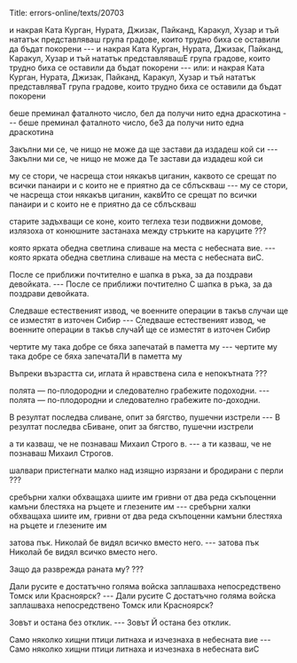 Title: errors-online/texts/20703

и накрая Ката Курган, Нурата, Джизак, Пайканд, Каракул, Хузар и тъй нататък представляваш група градове, които трудно биха се оставили да бъдат покорени --- и накрая Ката Курган, Нурата, Джизак, Пайканд, Каракул, Хузар и тъй нататък представлявашЕ група градове, които трудно биха се оставили да бъдат покорени --- или: и накрая Ката Курган, Нурата, Джизак, Пайканд, Каракул, Хузар и тъй нататък представляваТ група градове, които трудно биха се оставили да бъдат покорени

беше преминал фаталното число, бел да получи нито една драскотина --- беше преминал фаталното число, беЗ да получи нито една драскотина

Закълни ми се, че нищо не може да ще застави да издадеш кой си --- Закълни ми се, че нищо не може да Те застави да издадеш кой си

му се стори, че насреща стои някакъв циганин, каквото се срещат по всички панаири и с които не е приятно да се сблъскваш --- му се стори, че насреща стои някакъв циганин, каквИто се срещат по всички панаири и с които не е приятно да се сблъскваш

старите задъхващи се коне, които теглеха тези подвижни домове, излязоха от конюшните застанаха между стръките на каруците ???

която ярката обедна светлина сливаше на места с небесната вие. --- която ярката обедна светлина сливаше на места с небесната виС.

После се приближи почтително е шапка в ръка, за да поздрави девойката. --- После се приближи почтително С шапка в ръка, за да поздрави девойката.

Следваше естественият извод, че военните операции в такъв случаи ще се изместят в източен Сибир --- Следваше естественият извод, че военните операции в такъв случаЙ ще се изместят в източен Сибир 

чертите му така добре се бяха запечатай в паметта му --- чертите му така добре се бяха запечатаЛИ в паметта му

Въпреки възрастта си, иглата й нравствена сила е непокътната ???

полята — по-плодородни и следователно грабежите подоходни. --- полята — по-плодородни и следователно грабежите по-доходни.

В резултат последва сливане, опит за бягство, пушечни изстрели --- В резултат последва сБиване, опит за бягство, пушечни изстрели

а ти казваш, че не познаваш Михаил Строго в. --- а ти казваш, че не познаваш Михаил Строгов.

шалвари пристегнати малко над изящно изрязани и бродирани с перли ???

сребърни халки обхващаха шиите им гривни от два реда скъпоценни камъни блестяха на ръцете и глезените им --- сребърни халки обхващаха шиите им, гривни от два реда скъпоценни камъни блестяха на ръцете и глезените им

 затова пък. Николай бе видял всичко вместо него. ---  затова пък Николай бе видял всичко вместо него.

Защо да разврежда раната му? ???

Дали русите е достатъчно голяма войска заплашваха непосредствено Томск или Красноярск? --- Дали русите С достатъчно голяма войска заплашваха непосредствено Томск или Красноярск?

Зовът и остана без отклик. --- Зовът Й остана без отклик.

Само няколко хищни птици литнаха и изчезнаха в небесната вие --- Само няколко хищни птици литнаха и изчезнаха в небесната виС
